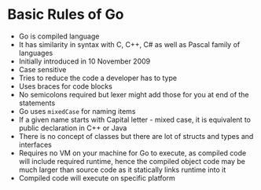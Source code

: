 # Basic Rules of Go

- Go is compiled language
- It has similarity in syntax with C, C++, C# as well as Pascal family of languages
- Initially introduced in 10 November 2009
- Case sensitive
- Tries to reduce the code a developer has to type
- Uses braces for code blocks
- No semicolons required but lexer might add those for you at end of the statements
- Go uses `mixedCase` for naming items
- If a given name starts with Capital letter - mixed case, it is equivalent to public declaration in C++ or Java
- There is no concept of classes but there are lot of structs and types and interfaces
- Requires no VM on your machine for Go to execute, as compiled code will include required runtime, hence the compiled object code may be much larger than source code as it statically links runtime into it
- Compiled code will execute on specific platform